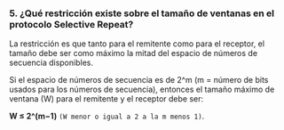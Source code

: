 ### 5. ¿Qué restricción existe sobre el tamaño de ventanas en el protocolo Selective Repeat?

La restricción es que tanto para el remitente como para el receptor, el tamaño debe ser como máximo la mitad del espacio de números de secuencia disponibles.

Si el espacio de números de secuencia es de 2^m (m = número de bits usados para los números de secuencia), entonces el tamaño máximo de ventana (W) para el remitente y el receptor debe ser:

**W ≤ 2^(m−1)** ```(W menor o igual a 2 a la m menos 1)```.